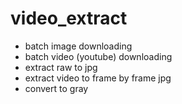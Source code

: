 # video_extract
- batch image downloading
- batch video (youtube) downloading
- extract raw to jpg
- extract video to frame by frame jpg
- convert to gray
